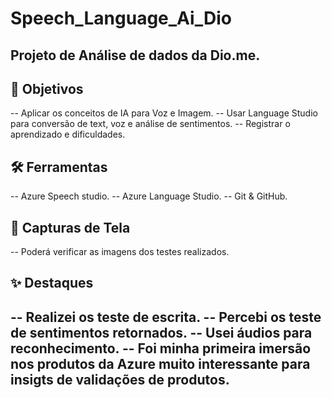 # Speech_Language_Ai_Dio
Projeto de Análise de dados da Dio.me.
-----------------------------------------------------------------------------------------------------------------
## 🧠 Objetivos
-- Aplicar os conceitos de IA para Voz e Imagem.
-- Usar Language Studio para conversão de text, voz e análise de sentimentos.
-- Registrar o aprendizado e dificuldades.

## 🛠️ Ferramentas
-- Azure Speech studio.
-- Azure Language Studio.
-- Git & GitHub.

## 📸 Capturas de Tela
-- Poderá verificar as imagens dos testes realizados.

## ✨ Destaques
-- Realizei os teste de escrita.
-- Percebi os teste de sentimentos retornados.
-- Usei áudios para reconhecimento.
-- Foi minha primeira imersão nos produtos da Azure muito interessante para insigts de validações de produtos.
------------------------------------------------------------------------------------------------------------------

